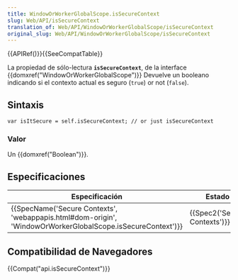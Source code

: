 ```yaml
---
title: WindowOrWorkerGlobalScope.isSecureContext
slug: Web/API/isSecureContext
translation_of: Web/API/WindowOrWorkerGlobalScope/isSecureContext
original_slug: Web/API/WindowOrWorkerGlobalScope/isSecureContext
---
```

{{APIRef()}}{{SeeCompatTable}}

La propiedad de sólo-lectura **`isSecureContext`**, de la interface {{domxref("WindowOrWorkerGlobalScope")}} Devuelve un booleano indicando si el contexto actual es seguro (`true`) or not (`false`).

## Sintaxis

    var isItSecure = self.isSecureContext; // or just isSecureContext

### Valor

Un {{domxref("Boolean")}}.

## Especificaciones

| Especificación                                                                                                                               | Estado                               | Comentario          |
| -------------------------------------------------------------------------------------------------------------------------------------------- | ------------------------------------ | ------------------- |
| {{SpecName('Secure Contexts', 'webappapis.html#dom-origin', 'WindowOrWorkerGlobalScope.isSecureContext')}} | {{Spec2('Secure Contexts')}} | Definición inicial. |

## Compatibilidad de Navegadores

{{Compat("api.isSecureContext")}}
